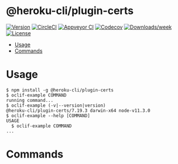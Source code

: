 @heroku-cli/plugin-certs
========================



[![Version](https://img.shields.io/npm/v/@heroku-cli/plugin-certs.svg)](https://npmjs.org/package/@heroku-cli/plugin-certs)
[![CircleCI](https://circleci.com/gh/heroku/heroku-cli-plugin-certs/tree/master.svg?style=shield)](https://circleci.com/gh/heroku/heroku-cli-plugin-certs/tree/master)
[![Appveyor CI](https://ci.appveyor.com/api/projects/status/github/heroku/heroku-cli-plugin-certs?branch=master&svg=true)](https://ci.appveyor.com/project/heroku/heroku-cli-plugin-certs/branch/master)
[![Codecov](https://codecov.io/gh/heroku/heroku-cli-plugin-certs/branch/master/graph/badge.svg)](https://codecov.io/gh/heroku/heroku-cli-plugin-certs)
[![Downloads/week](https://img.shields.io/npm/dw/@heroku-cli/plugin-certs.svg)](https://npmjs.org/package/@heroku-cli/plugin-certs)
[![License](https://img.shields.io/npm/l/@heroku-cli/plugin-certs.svg)](https://github.com/heroku/heroku-cli-plugin-certs/blob/master/package.json)

<!-- toc -->
* [Usage](#usage)
* [Commands](#commands)
<!-- tocstop -->
# Usage
<!-- usage -->
```sh-session
$ npm install -g @heroku-cli/plugin-certs
$ oclif-example COMMAND
running command...
$ oclif-example (-v|--version|version)
@heroku-cli/plugin-certs/7.19.3 darwin-x64 node-v11.3.0
$ oclif-example --help [COMMAND]
USAGE
  $ oclif-example COMMAND
...
```
<!-- usagestop -->
# Commands
<!-- commands -->

<!-- commandsstop -->
